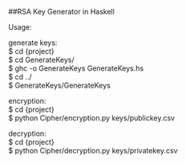 ##RSA Key Generator in Haskell

Usage:

generate keys:  
	$ cd {project}  
	$ cd GenerateKeys/  
	$ ghc -o GenerateKeys GenerateKeys.hs  
	$ cd ../  
	$ GenerateKeys/GenerateKeys  

encryption:  
	$ cd {project}  
	$ python Cipher/encryption.py keys/publickey.csv <textfile>  

decryption:  
	$ cd {project}  
	$ python Cipher/decryption.py keys/privatekey.csv <encrypted file>  
